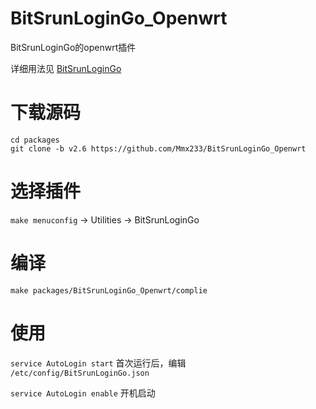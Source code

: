 # BitSrunLoginGo_Openwrt
BitSrunLoginGo的openwrt插件

详细用法见 [BitSrunLoginGo](https://github.com/Mmx233/BitSrunLoginGo)

# 下载源码
```shell
cd packages
git clone -b v2.6 https://github.com/Mmx233/BitSrunLoginGo_Openwrt
```

# 选择插件
`make menuconfig` -> Utilities -> BitSrunLoginGo

# 编译
```shell
make packages/BitSrunLoginGo_Openwrt/complie
```

# 使用
`service AutoLogin start` 首次运行后，编辑 `/etc/config/BitSrunLoginGo.json`

`service AutoLogin enable` 开机启动
